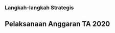 <head>
<link rel="stylesheet" href="https://unpkg.com/sakura.css/css/sakura-earthly.css" type="text/css">
<link rel="stylesheet" href="https://maxst.icons8.com/vue-static/landings/line-awesome/line-awesome/1.3.0/css/line-awesome.min.css">
<link rel="icon" href="favicon.png" type="image/png" sizes="32x32">
<title>FO177 - LLS20</title>
</head>


### Langkah-langkah Strategis
## Pelaksanaan Anggaran TA 2020


